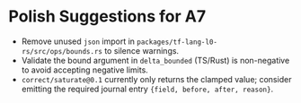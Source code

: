 # Polish Suggestions for A7

- Remove unused `json` import in `packages/tf-lang-l0-rs/src/ops/bounds.rs` to silence warnings.
- Validate the bound argument in `delta_bounded` (TS/Rust) is non-negative to avoid accepting negative limits.
- `correct/saturate@0.1` currently only returns the clamped value; consider emitting the required journal entry `{field, before, after, reason}`.
